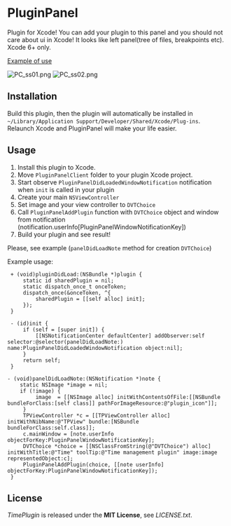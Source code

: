 PluginPanel
===========
Plugin for Xcode! You can add your plugin to this panel and you should not care about ui in Xcode! It looks like left panel(tree of files, breakpoints etc).
Xcode 6+ only.

[Example of use](https://github.com/AlexIzh/TimePlugin)

![PC_ss01.png](https://dl.dropboxusercontent.com/u/52596119/Screen%20Shot%202015-04-14%20at%202.14.56%20AM.png)
![PC_ss02.png](https://dl.dropboxusercontent.com/u/52596119/Screen%20Shot%202015-04-14%20at%202.14.51%20AM.png)

## Installation
Build this plugin, then the plugin will automatically be installed in `~/Library/Application Support/Developer/Shared/Xcode/Plug-ins`.  
Relaunch Xcode and PluginPanel will make your life easier.

## Usage
1. Install this plugin to Xcode.
2. Move `PluginPanelClient` folder to your plugin Xcode project. 
3. Start observe `PluginPanelDidLoadedWindowNotification` notification when `init` is called in your plugin
4. Create your main `NSViewController` 
5. Set image and your view controller to `DVTChoice`
6. Call `PluginPanelAddPlugin` function with `DVTChoice` object and window from notification (notification.userInfo[PluginPanelWindowNotificationKey])
7. Build your plugin and see result!

Please, see example (`panelDidLoadNote` method for creation `DVTChoice`)

Example usage:

     + (void)pluginDidLoad:(NSBundle *)plugin {
         static id sharedPlugin = nil;
         static dispatch_once_t onceToken;
         dispatch_once(&onceToken, ^{
             sharedPlugin = [[self alloc] init];
         });
     }

     - (id)init {
         if (self = [super init]) {
             [[NSNotificationCenter defaultCenter] addObserver:self selector:@selector(panelDidLoadNote:) name:PluginPanelDidLoadedWindowNotification object:nil];
         }
         return self;
     }

    - (void)panelDidLoadNote:(NSNotification *)note {
        static NSImage *image = nil;
        if (!image) {
             image  = [[NSImage alloc] initWithContentsOfFile:[[NSBundle bundleForClass:[self class]] pathForImageResource:@"plugin_icon"]];
         }
         TPViewController *c = [[TPViewController alloc] initWithNibName:@"TPView" bundle:[NSBundle bundleForClass:self.class]];
         c.mainWindow = [note.userInfo objectForKey:PluginPanelWindowNotificationKey];
         DVTChoice *choice = [[NSClassFromString(@"DVTChoice") alloc] initWithTitle:@"Time" toolTip:@"Time management plugin" image:image representedObject:c];
         PluginPanelAddPlugin(choice, [[note userInfo] objectForKey:PluginPanelWindowNotificationKey]);
     }


## License
*TimePlugin* is released under the **MIT License**, see *LICENSE.txt*.
